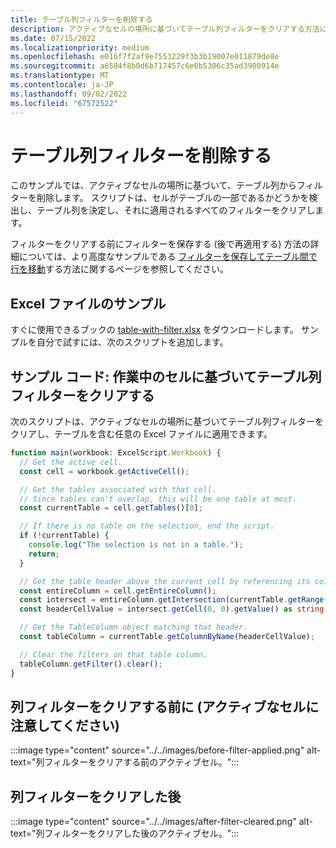 ```yaml
---
title: テーブル列フィルターを削除する
description: アクティブなセルの場所に基づいてテーブル列フィルターをクリアする方法について説明します。
ms.date: 07/15/2022
ms.localizationpriority: medium
ms.openlocfilehash: e016f7f2af9e7553229f3b3b19007e011879de8e
ms.sourcegitcommit: a6504f8b0d6b717457c6e0b5306c35ad3900914e
ms.translationtype: MT
ms.contentlocale: ja-JP
ms.lasthandoff: 09/02/2022
ms.locfileid: "67572522"
---
```

# <a name="remove-table-column-filters"></a>テーブル列フィルターを削除する

このサンプルでは、アクティブなセルの場所に基づいて、テーブル列からフィルターを削除します。 スクリプトは、セルがテーブルの一部であるかどうかを検出し、テーブル列を決定し、それに適用されるすべてのフィルターをクリアします。

フィルターをクリアする前にフィルターを保存する (後で再適用する) 方法の詳細については、より高度なサンプルである [フィルターを保存してテーブル間で行を移動](move-rows-across-tables.md)する方法に関するページを参照してください。

## <a name="sample-excel-file"></a>Excel ファイルのサンプル

すぐに使用できるブックの [table-with-filter.xlsx](table-with-filter.xlsx) をダウンロードします。 サンプルを自分で試すには、次のスクリプトを追加します。

## <a name="sample-code-clear-table-column-filter-based-on-active-cell"></a>サンプル コード: 作業中のセルに基づいてテーブル列フィルターをクリアする

次のスクリプトは、アクティブなセルの場所に基づいてテーブル列フィルターをクリアし、テーブルを含む任意の Excel ファイルに適用できます。

```TypeScript
function main(workbook: ExcelScript.Workbook) {
  // Get the active cell.
  const cell = workbook.getActiveCell();

  // Get the tables associated with that cell.
  // Since tables can't overlap, this will be one table at most.
  const currentTable = cell.getTables()[0];

  // If there is no table on the selection, end the script.
  if (!currentTable) {
    console.log("The selection is not in a table.");
    return;
  }

  // Get the table header above the current cell by referencing its column.
  const entireColumn = cell.getEntireColumn();
  const intersect = entireColumn.getIntersection(currentTable.getRange());
  const headerCellValue = intersect.getCell(0, 0).getValue() as string;

  // Get the TableColumn object matching that header.
  const tableColumn = currentTable.getColumnByName(headerCellValue);

  // Clear the filters on that table column.
  tableColumn.getFilter().clear();
}
```

## <a name="before-clearing-column-filter-notice-the-active-cell"></a>列フィルターをクリアする前に (アクティブなセルに注意してください)

:::image type="content" source="../../images/before-filter-applied.png" alt-text="列フィルターをクリアする前のアクティブセル。":::

## <a name="after-clearing-column-filter"></a>列フィルターをクリアした後

:::image type="content" source="../../images/after-filter-cleared.png" alt-text="列フィルターをクリアした後のアクティブセル。":::

